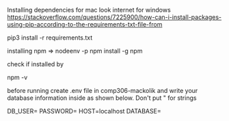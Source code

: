 Installing dependencies for mac look internet for windows
https://stackoverflow.com/questions/7225900/how-can-i-install-packages-using-pip-according-to-the-requirements-txt-file-from

pip3 install -r requirements.txt

installing npm =>
nodeenv -p
npm install -g npm

check if installed by

npm -v

before running create .env file in comp306-mackolik and write your database information inside as shown below. Don't put " for strings

DB_USER=<yourdatabaseusername>
PASSWORD=<yourpassword>
HOST=localhost
DATABASE=<databasename>

